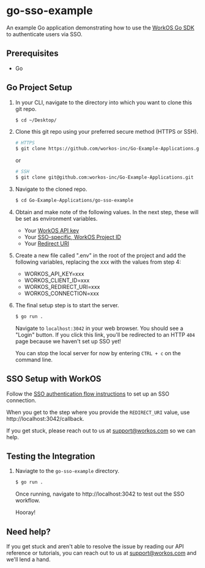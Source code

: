 # go-sso-example
An example Go application demonstrating how to use the [WorkOS Go SDK](https://github.com/workos-inc/workos-go) to authenticate users via SSO.

## Prerequisites
- Go

## Go Project Setup

1. In your CLI, navigate to the directory into which you want to clone this git repo.
   ```bash
   $ cd ~/Desktop/
   ```

2. Clone this git repo using your preferred secure method (HTTPS or SSH).
   ```bash
   # HTTPS
   $ git clone https://github.com/workos-inc/Go-Example-Applications.git
   ```

   or

   ```bash
   # SSH
   $ git clone git@github.com:workos-inc/Go-Example-Applications.git
   ```

3. Navigate to the cloned repo.
   ```bash
   $ cd Go-Example-Applications/go-sso-example
   ```

4. Obtain and make note of the following values. In the next step, these will be set as environment variables.
   - Your [WorkOS API key](https://dashboard.workos.com/api-keys)
   - Your [SSO-specific, WorkOS Project ID](https://dashboard.workos.com/configuration)
   - Your [Redirect URI](https://workos.com/docs/sso/guide/set-redirect-uri)


5. Create a new file called ".env" in the root of the project and add the following variables, replacing the xxx with the values from step 4: 
   - WORKOS_API_KEY=xxx
   - WORKOS_CLIENT_ID=xxx
   - WORKOS_REDIRECT_URI=xxx
   - WORKOS_CONNECTION=xxx

6. The final setup step is to start the server.
   ```bash
   $ go run .
   ```

   Navigate to `localhost:3042` in your web browser. You should see a "Login" button. If you click this link, you'll be redirected to an HTTP `404` page because we haven't set up SSO yet!

   You can stop the local server for now by entering `CTRL + c` on the command line.


## SSO Setup with WorkOS

Follow the [SSO authentication flow instructions](https://workos.com/docs/sso/guide/introduction) to set up an SSO connection.

When you get to the step where you provide the `REDIRECT_URI` value, use http://localhost:3042/callback.

If you get stuck, please reach out to us at support@workos.com so we can help.

## Testing the Integration

1. Naviagte to the `go-sso-example` directory. 

   ```bash
   $ go run .
   ```

   Once running, navigate to http://localhost:3042 to test out the SSO workflow.

   Hooray!

## Need help?

If you get stuck and aren't able to resolve the issue by reading our API reference or tutorials, you can reach out to us at support@workos.com and we'll lend a hand.
